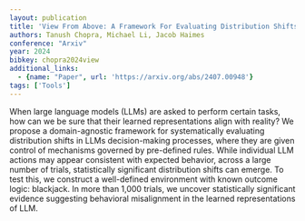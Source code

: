 ```yaml
---
layout: publication
title: 'View From Above: A Framework For Evaluating Distribution Shifts In Model Behavior'
authors: Tanush Chopra, Michael Li, Jacob Haimes
conference: "Arxiv"
year: 2024
bibkey: chopra2024view
additional_links:
  - {name: "Paper", url: 'https://arxiv.org/abs/2407.00948'}
tags: ['Tools']
---
```

When large language models (LLMs) are asked to perform certain tasks, how can
we be sure that their learned representations align with reality? We propose a
domain-agnostic framework for systematically evaluating distribution shifts in
LLMs decision-making processes, where they are given control of mechanisms
governed by pre-defined rules. While individual LLM actions may appear
consistent with expected behavior, across a large number of trials,
statistically significant distribution shifts can emerge. To test this, we
construct a well-defined environment with known outcome logic: blackjack. In
more than 1,000 trials, we uncover statistically significant evidence
suggesting behavioral misalignment in the learned representations of LLM.
